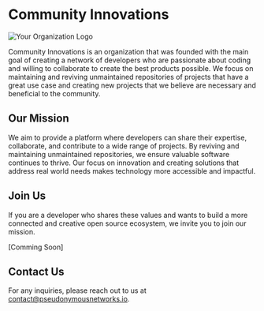 # Community Innovations

![Your Organization Logo](https://pseudonymousnetworks.io/src_content/media/ab7c9d/6e19951c-9e67-4d6e-a3c0-23164127fd4a7d.pn)

Community Innovations is an organization that was founded with the main goal of creating a network of developers who are passionate about coding and willing to collaborate to create the best products possible. We focus on maintaining and reviving unmaintained repositories of projects that have a great use case and creating new projects that we believe are necessary and beneficial to the community.

## Our Mission

We aim to provide a platform where developers can share their expertise, collaborate, and contribute to a wide range of projects. By reviving and maintaining unmaintained repositories, we ensure valuable software continues to thrive. Our focus on innovation and creating solutions that address real world needs makes technology more accessible and impactful.

## Join Us

If you are a developer who shares these values and wants to build a more connected and creative open source ecosystem, we invite you to join our mission. 

[Comming Soon]

## Contact Us

For any inquiries, please reach out to us at contact@pseudonymousnetworks.io.
